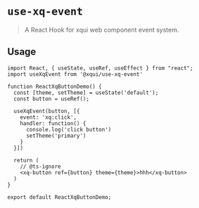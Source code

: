 # `use-xq-event`

> A React Hook for xqui web component event system.

## Usage

```tsx
import React, { useState, useRef, useEffect } from "react";
import useXqEvent from '@xqui/use-xq-event'

function ReactXqButtonDemo() {
  const [theme, setTheme] = useState('default');
  const button = useRef();

  useXqEvent(button, [{
    event: 'xq:click',
    handler: function() {
      console.log('click button')
      setTheme('primary')
    }
  }])

  return (
    // @ts-ignore
    <xq-button ref={button} theme={theme}>hhh</xq-button>
  )
}

export default ReactXqButtonDemo;
```
